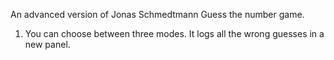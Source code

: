 An advanced version of Jonas Schmedtmann Guess the number game.
1.  You can choose between three modes.
It logs all the wrong guesses in a new panel.
